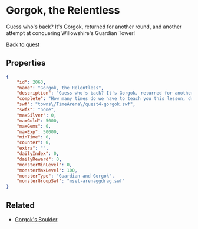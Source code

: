 # Gorgok, the Relentless

Guess who's back? It's Gorgok, returned for another round, and another attempt at conquering Willowshire's Guardian Tower!

[Back to quest](../quests.md)

## Properties

```json
{
    "id": 2063,
    "name": "Gorgok, the Relentless",
    "description": "Guess who's back? It's Gorgok, returned for another round, and another attempt at conquering Willowshire's Guardian Tower!",
    "complete": "How many times do we have to teach you this lesson, dragon?",
    "swf": "towns\/TimeArena\/quest4-gorgok.swf",
    "swfX": "none",
    "maxSilver": 0,
    "maxGold": 5000,
    "maxGems": 0,
    "maxExp": 50000,
    "minTime": 0,
    "counter": 0,
    "extra": "",
    "dailyIndex": 0,
    "dailyReward": 0,
    "monsterMinLevel": 0,
    "monsterMaxLevel": 100,
    "monsterType": "Guardian and Gorgok",
    "monsterGroupSwf": "mset-arenaggdrag.swf"
}
```

## Related

- [Gorgok's Boulder](../items/21622-gorgok-s-boulder.md)

